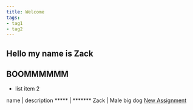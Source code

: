 ```yaml
---
title: Welcome
tags:
- tag1
- tag2
---
```


## Hello my name is Zack
## BOOMMMMMM

* list item 2 

name | description 
***** | *******
Zack | Male
big dog
<a href="Individual Datasheet">New Assignment</a>
